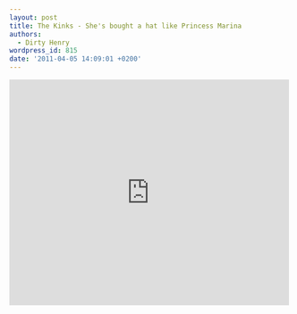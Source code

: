```yaml
---
layout: post
title: The Kinks - She's bought a hat like Princess Marina
authors:
  - Dirty Henry
wordpress_id: 815
date: '2011-04-05 14:09:01 +0200'
---
```

<iframe title="YouTube video player" width="500" height="405" src="http://www.youtube.com/embed/5DdlUJTycKo" frameborder="0" allowfullscreen></iframe>
